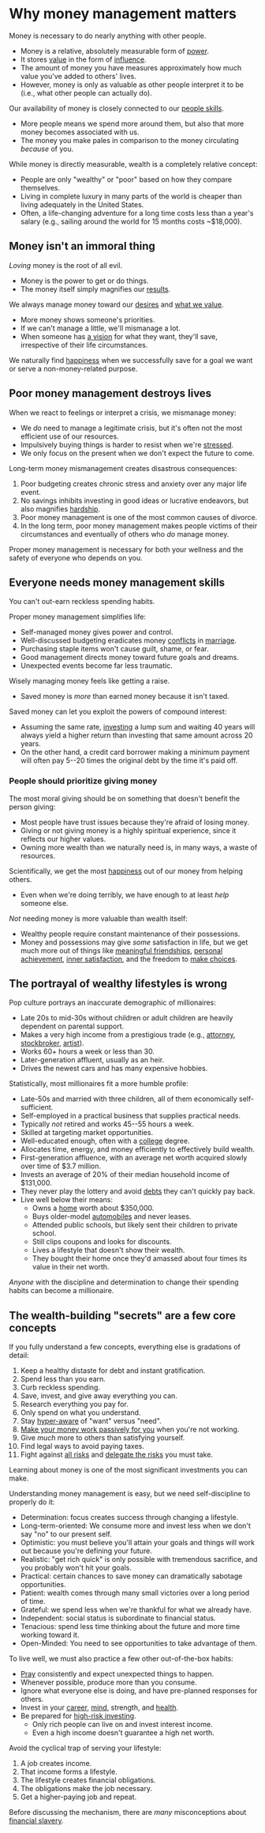
# Why money management matters

Money is necessary to do nearly anything with other people.

- Money is a relative, absolutely measurable form of [power](power-types.md).
- It stores [value](economics.md) in the form of [influence](people-3_respect.md).
- The amount of money you have measures approximately how much value you've added to others' lives.
- However, money is only as valuable as other people interpret it to be (i.e., what other people can actually do).

Our availability of money is closely connected to our [people skills](people-1_why.md).

- More people means we spend more around them, but also that more money becomes associated with us.
- The money you make pales in comparison to the money circulating *because* of you.

While money is directly measurable, wealth is a completely relative concept:

- People are only "wealthy" or "poor" based on how they compare themselves.
- Living in complete luxury in many parts of the world is cheaper than living adequately in the United States.
- Often, a life-changing adventure for a long time costs less than a year's salary (e.g., sailing around the world for 15 months costs ~$18,000).

## Money isn't an immoral thing

*Loving* money is the root of all evil.

- Money is the power to get or do things.
- The money itself simply magnifies our [results](mind-creativity-results.md).

We always manage money toward our [desires](purpose.md) and [what we value](addiction-centers.md).

- More money shows someone's priorities.
- If we can't manage a little, we'll mismanage a lot.
- When someone has [a vision](success-3_goals.md) for what they want, they'll save, irrespective of their life circumstances.

We naturally find [happiness](happiness.md) when we successfully save for a goal we want or serve a non-money-related purpose.

## Poor money management destroys lives

When we react to feelings or interpret a crisis, we mismanage money:

- We *do* need to manage a legitimate crisis, but it's often not the most efficient use of our resources.
- Impulsively buying things is harder to resist when we're [stressed](happiness-stress.md).
- We only focus on the present when we don't expect the future to come.

Long-term money mismanagement creates disastrous consequences:

1. Poor budgeting creates chronic stress and anxiety over any major life event.
2. No savings inhibits investing in good ideas or lucrative endeavors, but also magnifies [hardship](hardship.md).
3. Poor money management is one of the most common causes of divorce.
4. In the long term, poor money management makes people victims of their circumstances and eventually of others who *do* manage money.

Proper money management is necessary for both your wellness and the safety of everyone who depends on you.

## Everyone needs money management skills

You can't out-earn reckless spending habits.

Proper money management simplifies life:

- Self-managed money gives power and control.
- Well-discussed budgeting eradicates money [conflicts](people-conflicts.md) in [marriage](people-relationships-3_marriage.md).
- Purchasing staple items won't cause guilt, shame, or fear.
- Good management directs money toward future goals and dreams.
- Unexpected events become far less traumatic.

Wisely managing money feels like getting a raise.

- Saved money is *more* than earned money because it isn't taxed.

Saved money can let you exploit the powers of compound interest:

- Assuming the same rate, [investing](money-investing.md) a lump sum and waiting 40 years will always yield a higher return than investing that same amount across 20 years.
- On the other hand, a credit card borrower making a minimum payment will often pay 5--20 times the original debt by the time it's paid off.

### People should prioritize giving money

The most moral giving should be on something that doesn't benefit the person giving:

- Most people have trust issues because they're afraid of losing money.
- Giving or not giving money is a highly spiritual experience, since it reflects our higher values.
- Owning more wealth than we naturally need is, in many ways, a waste of resources.

Scientifically, we get the most [happiness](happiness.md) out of our money from helping others.

- Even when we're doing terribly, we have enough to at least *help* someone else.

*Not* needing money is more valuable than wealth itself:

- Wealthy people require constant maintenance of their possessions.
- Money and possessions may give *some* satisfaction in life, but we get much more out of things like [meaningful friendships](people-4_friends.md), [personal achievement](success-1_why.md), [inner satisfaction](happiness-focus.md), and the freedom to [make choices](decisions.md).

## The portrayal of wealthy lifestyles is wrong

Pop culture portrays an inaccurate demographic of millionaires:

- Late 20s to mid-30s without children or adult children are heavily dependent on parental support.
- Makes a very high income from a prestigious trade (e.g., [attorney](legal-doctrines.md), [stockbroker](money-investing.md), [artist](creations.md)).
- Works 60+ hours a week or less than 30.
- Later-generation affluent, usually as an heir.
- Drives the newest cars and has many expensive hobbies.

Statistically, most millionaires fit a more humble profile:

- Late-50s and married with three children, all of them economically self-sufficient.
- Self-employed in a practical business that supplies practical needs.
- Typically *not* retired and works 45--55 hours a week.
- Skilled at targeting market opportunities.
- Well-educated enough, often with a [college](jobs-college.md) degree.
- Allocates time, energy, and money efficiently to effectively build wealth.
- First-generation affluence, with an average net worth acquired slowly over time of $3.7 million.
- Invests an average of 20% of their median household income of $131,000.
- They never play the lottery and avoid [debts](/money-2/) they can't quickly pay back.
- Live well below their means:
  - Owns a [home](home-buysell.md) worth about $350,000.
  - Buys older-model [automobiles](autos.md) and never leases.
  - Attended public schools, but likely sent their children to private school.
  - Still clips coupons and looks for discounts.
  - Lives a lifestyle that doesn't show their wealth.
  - They bought their home once they'd amassed about four times its value in their net worth.

*Anyone* with the discipline and determination to change their spending habits can become a millionaire.

## The wealth-building "secrets" are a few core concepts

If you fully understand a few concepts, everything else is gradations of detail:

1. Keep a healthy distaste for debt and instant gratification.
2. Spend less than you earn.
3. Curb reckless spending.
4. Save, invest, and give away everything you can.
5. Research everything you pay for.
6. Only spend on what you understand.
7. Stay [hyper-aware](awareness.md) of "want" versus "need".
8. [Make your money work passively for you](money-investing.md) when you're not working.
9. Give *much* more to others than satisfying yourself.
10. Find legal ways to avoid paying taxes.
11. Fight against [all risks](safety-riskmgmt.md) and [delegate the risks](insurance.md) you must take.

Learning about money is one of the most significant investments you can make.

Understanding money management is easy, but we need self-discipline to properly do it:

- Determination: focus creates success through changing a lifestyle.
- Long-term-oriented: We consume more and invest less when we don't say "no" to our present self.
- Optimistic: you must believe you'll attain your goals and things will work out because you're defining your future.
- Realistic: "get rich quick" is only possible with tremendous sacrifice, and you probably won't hit your goals.
- Practical: certain chances to save money can dramatically sabotage opportunities.
- Patient: wealth comes through many small victories over a long period of time.
- Grateful: we spend less when we're thankful for what we already have.
- Independent: social status is subordinate to financial status.
- Tenacious: spend less time thinking about the future and more time working toward it.
- Open-Minded: You need to see opportunities to take advantage of them.

To live well, we must also practice a few other out-of-the-box habits:

- [Pray](god-prayer.md) consistently and expect unexpected things to happen.
- Whenever possible, produce more than you consume.
- Ignore what everyone else is doing, and have pre-planned responses for others.
- Invest in your [career](jobs-1_why.md), [mind](mind-memory.md), strength, and [health](body-4_health.md).
- Be prepared for [high-risk investing](money-investing.md).
  - Only rich people can live on and invest interest income.
  - Even a high income doesn't guarantee a high net worth.

Avoid the cyclical trap of serving your lifestyle:

1. A job creates income.
2. That income forms a lifestyle.
3. The lifestyle creates financial obligations.
4. The obligations make the job necessary.
5. Get a higher-paying job and repeat.

Before discussing the mechanism, there are *many* misconceptions about [financial slavery](money-2_debt.md).
